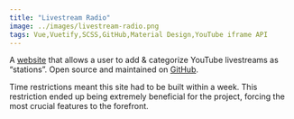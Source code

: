 ```yaml
---
title: "Livestream Radio"
image: ../images/livestream-radio.png
tags: Vue,Vuetify,SCSS,GitHub,Material Design,YouTube iframe API  
---
```

A [website](https://livestreamradio.netlify.com/) that allows a user to add & categorize YouTube livestreams as “stations”. Open source and maintained on [GitHub](https://github.com/sparlos/livestream-radio).

Time restrictions meant this site had to be built within a week. This restriction ended up being extremely beneficial for the project, forcing the most crucial features to the forefront.
